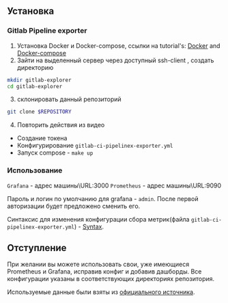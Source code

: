## Установка 

### Gitlab Pipeline exporter

1. Установка Docker и Docker-compose, ссылки на tutorial's: [Docker] and [Docker-compose]
2. Зайти на выделенный сервер через доступный ssh-client , создать директорию

```sh
mkdir gitlab-explorer
cd gitlab-explorer
```

3. склонировать данный репозиторий

```sh
git clone $REPOSITORY
```

4. Повторить действия из видео 
 - Создание токена 
 - Конфигурирование `gitlab-ci-pipelinex-exporter.yml`
 - Запуск compose  - `make up`
 
### Использование
`Grafana` - адрес машины\URL:3000
`Prometheus` - адрес машины\URL:9090

Пароль и логин по умолчанию для grafana - `admin`. После первой авторизации будет предложено сменить его.

Синтаксис для изменения конфигурации сбора метрик(файла `gitlab-ci-pipelinex-exporter.yml`) - [Syntax].

## Отступление

При желании вы можете использовать свои, уже имеющиеся Prometheus и Grafana, исправив конфиг и добавив дашборды.
Все конфигурации указаны в соответствующих директориях репозитория.

Используемые данные были взяты из [официального источника].


[Syntax]:<https://github.com/mvisonneau/gitlab-ci-pipelines-exporter/blob/main/docs/configuration_syntax.md>
[официального источника]:<https://github.com/mvisonneau/gitlab-ci-pipelines-exporter>
[Docker]:<https://docs.docker.com/compose/install/>
[Docker-compose]:<https://docs.docker.com/compose/install/>